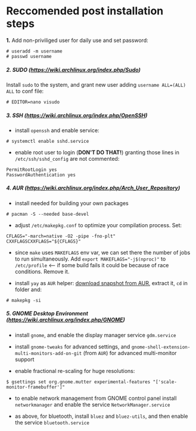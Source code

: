 # Reccomended post installation steps

**1.** Add non-priviliged user for daily use and set password:
```
# useradd -m username
# passwd username
```

##### 2. SUDO (<https://wiki.archlinux.org/index.php/Sudo>)

Install `sudo` to the system, and grant new user adding `username ALL=(ALL) ALL` to conf file:
```
# EDITOR=nano visudo
```

##### 3. SSH (<https://wiki.archlinux.org/index.php/OpenSSH>)

- install `openssh` and enable service:
```
# systemctl enable sshd.service
```

- enable root user to login (**DON'T DO THAT!**) granting those lines in `/etc/ssh/sshd_config` are not commented:
```
PermitRootLogin yes
PasswordAuthentication yes
```

##### 4. AUR (<https://wiki.archlinux.org/index.php/Arch_User_Repository>)

- install needed for building your own packages
```
# pacman -S --needed base-devel
```

- adjust `/etc/makepkg.conf` to optimize your compilation process. Set:
```
CFLAGS="-march=native -O2 -pipe -fno-plt"
CXXFLAGSCXXFLAGS="${CFLAGS}"
```

- since `make` uses `MAKEFLAGS` env var, we can set there the number of jobs to run simultaneously. Add `export MAKEFLAGS="-j$(nproc)"` to `/etc/profile` <-- if some build fails it could be because of race conditions. Remove it.

- install `yay` as `AUR` helper: [download snapshot from AUR](https://aur.archlinux.org/packages/yay), extract it, `cd` in folder and:
```
# makepkg -si 
```

##### 5. GNOME Desktop Environment (<https://wiki.archlinux.org/index.php/GNOME>)

- install `gnome`, and enable the display manager service `gdm.service`

- install `gnome-tweaks` for advanced settings, and `gnome-shell-extension-multi-monitors-add-on-git` (from `AUR`) for advanced multi-monitor support

- enable fractional re-scaling for huge resolutions:
```
$ gsettings set org.gnome.mutter experimental-features "['scale-monitor-framebuffer']"
```

- to enable network management from GNOME control panel install `networkmanager` and enable the service `NetworkManager.service`

- as above, for bluetooth, install `bluez` and `bluez-utils`, and then enable the service `bluetooth.service`
